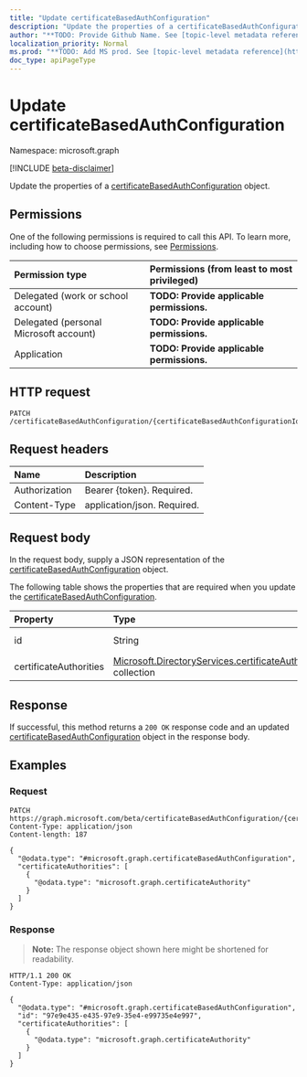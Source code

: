 ```yaml
---
title: "Update certificateBasedAuthConfiguration"
description: "Update the properties of a certificateBasedAuthConfiguration object."
author: "**TODO: Provide Github Name. See [topic-level metadata reference](https://msgo.azurewebsites.net/add/document/guidelines/metadata.html#topic-level-metadata)**"
localization_priority: Normal
ms.prod: "**TODO: Add MS prod. See [topic-level metadata reference](https://msgo.azurewebsites.net/add/document/guidelines/metadata.html#topic-level-metadata)**"
doc_type: apiPageType
---
```


# Update certificateBasedAuthConfiguration
Namespace: microsoft.graph

[!INCLUDE [beta-disclaimer](../../includes/beta-disclaimer.md)]

Update the properties of a [certificateBasedAuthConfiguration](../resources/certificatebasedauthconfiguration.md) object.

## Permissions
One of the following permissions is required to call this API. To learn more, including how to choose permissions, see [Permissions](/graph/permissions-reference).

|Permission type|Permissions (from least to most privileged)|
|:---|:---|
|Delegated (work or school account)|**TODO: Provide applicable permissions.**|
|Delegated (personal Microsoft account)|**TODO: Provide applicable permissions.**|
|Application|**TODO: Provide applicable permissions.**|

## HTTP request

<!-- {
  "blockType": "ignored"
}
-->
``` http
PATCH /certificateBasedAuthConfiguration/{certificateBasedAuthConfigurationId}
```

## Request headers
|Name|Description|
|:---|:---|
|Authorization|Bearer {token}. Required.|
|Content-Type|application/json. Required.|

## Request body
In the request body, supply a JSON representation of the [certificateBasedAuthConfiguration](../resources/certificatebasedauthconfiguration.md) object.

The following table shows the properties that are required when you update the [certificateBasedAuthConfiguration](../resources/certificatebasedauthconfiguration.md).

|Property|Type|Description|
|:---|:---|:---|
|id|String|**TODO: Add Description**|
|certificateAuthorities|[Microsoft.DirectoryServices.certificateAuthority](../resources/certificateauthority.md) collection|**TODO: Add Description**|



## Response

If successful, this method returns a `200 OK` response code and an updated [certificateBasedAuthConfiguration](../resources/certificatebasedauthconfiguration.md) object in the response body.

## Examples

### Request
<!-- {
  "blockType": "request",
  "name": "update_certificatebasedauthconfiguration"
}
-->
``` http
PATCH https://graph.microsoft.com/beta/certificateBasedAuthConfiguration/{certificateBasedAuthConfigurationId}
Content-Type: application/json
Content-length: 187

{
  "@odata.type": "#microsoft.graph.certificateBasedAuthConfiguration",
  "certificateAuthorities": [
    {
      "@odata.type": "microsoft.graph.certificateAuthority"
    }
  ]
}
```


### Response
>**Note:** The response object shown here might be shortened for readability.
<!-- {
  "blockType": "response",
  "truncated": true
}
-->
``` http
HTTP/1.1 200 OK
Content-Type: application/json

{
  "@odata.type": "#microsoft.graph.certificateBasedAuthConfiguration",
  "id": "97e9e435-e435-97e9-35e4-e99735e4e997",
  "certificateAuthorities": [
    {
      "@odata.type": "microsoft.graph.certificateAuthority"
    }
  ]
}
```

